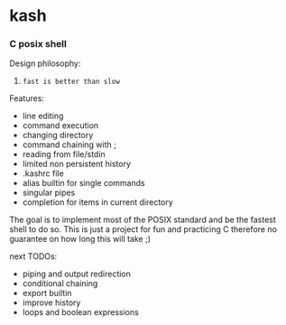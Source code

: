 # kash
### C posix shell

Design philosophy:

1. `fast is better than slow`


Features:

+ line editing
+ command execution
+ changing directory
+ command chaining with ;
+ reading from file/stdin
+ limited non persistent history
+ .kashrc file
+ alias builtin for single commands
+ singular pipes
+ completion for items in current directory


The goal is to implement most of the POSIX standard and be the fastest shell to
do so. This is just a project for fun and practicing C therefore no guarantee on 
how long this will take ;)

next TODOs:

+ piping and output redirection
+ conditional chaining
+ export builtin
+ improve history
+ loops and boolean expressions
